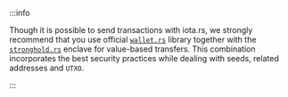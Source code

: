 :::info

Though it is possible to send transactions with iota.rs, we strongly recommend that you use official
[`wallet.rs`](https://wiki.iota.org/wallet.rs/welcome) library together with the
[`stronghold.rs`](https://wiki.iota.org/stronghold.rs/welcome) enclave for value-based transfers. This combination
incorporates the best security practices while dealing with seeds, related addresses and `UTXO`.

:::